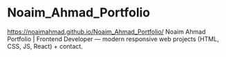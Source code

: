 # Noaim_Ahmad_Portfolio
https://noaimahmad.github.io/Noaim_Ahmad_Portfolio/
Noaim Ahmad Portfolio | Frontend Developer — modern responsive web projects (HTML, CSS, JS, React) + contact.
